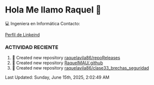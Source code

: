 # Hola Me llamo Raquel 👋

:computer: Ingeniera en Informática
Contacto:

[Perfil de Linkeind](https://www.linkedin.com/in/raquelavilaurbano/)

### ACTIVIDAD RECIENTE
<!-- START_SECTION:activity -->

<!-- END_SECTION:activity-->


<!--RECENT_ACTIVITY:start-->
1. 📔 Created new repository [raquelavila86/repoReleases](https://github.com/raquelavila86/repoReleases)
2. 📔 Created new repository [RaquelMAU/.github](https://github.com/RaquelMAU/.github)
3. 📔 Created new repository [raquelavila86/clase33_brechas_seguridad](https://github.com/raquelavila86/clase33_brechas_seguridad)
<!--RECENT_ACTIVITY:last_update-->
Last Updated: Sunday, June 15th, 2025, 2:02:49 AM
<!--RECENT_ACTIVITY:last_update_end-->
<!--RECENT_ACTIVITY:end-->
